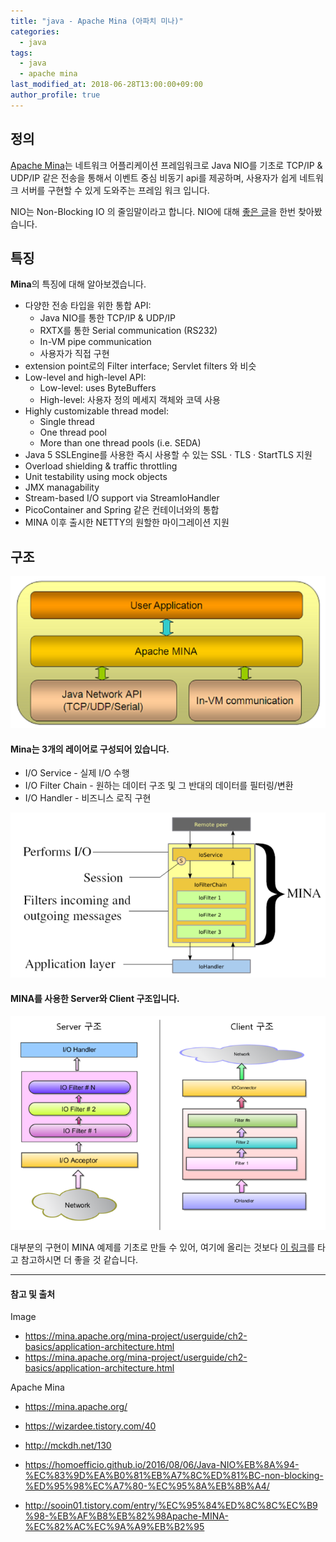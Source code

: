 ```yaml
---
title: "java - Apache Mina (아파치 미나)"
categories: 
  - java
tags:
  - java
  - apache mina
last_modified_at: 2018-06-28T13:00:00+09:00
author_profile: true
---
```

## 정의
[Apache Mina](https://mina.apache.org/)는 네트워크 어플리케이션 프레임워크로 Java NIO를 기초로 TCP/IP & UDP/IP 같은 전송을 통해서 이벤트 중심 비동기 api를 제공하며, 사용자가 쉽게 네트워크 서버를 구현할 수 있게 도와주는 프레임 워크 입니다.

NIO는 Non-Blocking IO 의 줄임말이라고 합니다. NIO에 대해 [좋은 글](https://homoefficio.github.io/2016/08/06/Java-NIO%EB%8A%94-%EC%83%9D%EA%B0%81%EB%A7%8C%ED%81%BC-non-blocking-%ED%95%98%EC%A7%80-%EC%95%8A%EB%8B%A4/)을 한번 찾아봤습니다.

## 특징

**Mina**의 특징에 대해 알아보겠습니다.

- 다양한 전송 타입을 위한 통합 API:
  - Java NIO를 통한 TCP/IP & UDP/IP
  - RXTX를 통한 Serial communication (RS232)
  - In-VM pipe communication
  - 사용자가 직접 구현 
- extension point로의 Filter interface; Servlet filters 와 비슷
- Low-level and high-level API:
  - Low-level: uses ByteBuffers
  - High-level: 사용자 정의 메세지 객체와 코덱 사용 
- Highly customizable thread model:
  - Single thread
  - One thread pool
  - More than one thread pools (i.e. SEDA)
- Java 5 SSLEngine를 사용한 즉시 사용할 수 있는 SSL · TLS · StartTLS 지원
- Overload shielding & traffic throttling
- Unit testability using mock objects
- JMX managability
- Stream-based I/O support via StreamIoHandler
- PicoContainer and Spring 같은 컨테이너와의 통합
- MINA 이후 출시한 NETTY의 원할한 마이그레이션 지원

## 구조

![1](/assets/img/posts/java/java/mina/1.png)

#### Mina는 3개의 레이어로 구성되어 있습니다.

- I/O Service - 실제 I/O 수행
- I/O Filter Chain - 원하는 데이터 구조 및 그 반대의 데이터를 필터링/변환
- I/O Handler - 비즈니스 로직 구현 

![2](/assets/img/posts/java/java/mina/2.png)


####  MINA를 사용한 Server와 Client 구조입니다.

![3](/assets/img/posts/java/java/mina/3.png)


대부분의 구현이 MINA 예제를 기초로 만들 수 있어, 여기에 올리는 것보다 [이 링크](https://mina.apache.org/mina-project/userguide/ch2-basics/sample-tcp-server.html)를 타고 참고하시면 더 좋을 것 같습니다.




---
#### 참고 및 출처

Image
- <https://mina.apache.org/mina-project/userguide/ch2-basics/application-architecture.html>
- <https://mina.apache.org/mina-project/userguide/ch2-basics/application-architecture.html>

Apache Mina
- <https://mina.apache.org/>


- <https://wizardee.tistory.com/40>
- <http://mckdh.net/130>
- <https://homoefficio.github.io/2016/08/06/Java-NIO%EB%8A%94-%EC%83%9D%EA%B0%81%EB%A7%8C%ED%81%BC-non-blocking-%ED%95%98%EC%A7%80-%EC%95%8A%EB%8B%A4/>
- <http://sooin01.tistory.com/entry/%EC%95%84%ED%8C%8C%EC%B9%98-%EB%AF%B8%EB%82%98Apache-MINA-%EC%82%AC%EC%9A%A9%EB%B2%95>
